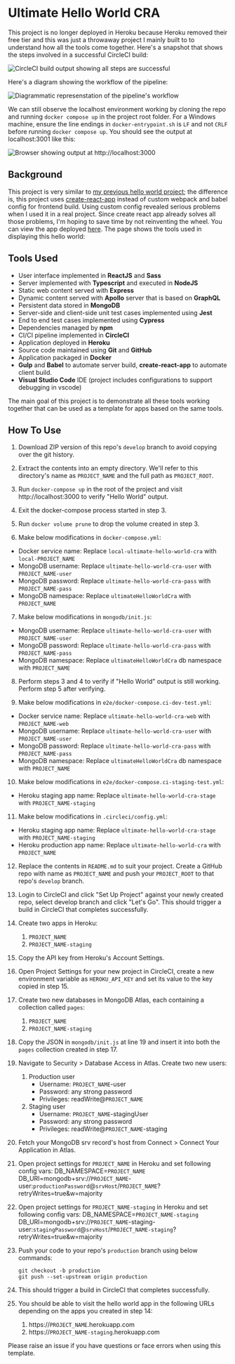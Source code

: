 # Ultimate Hello World CRA

This project is no longer deployed in Heroku because Heroku removed their free tier and this was just a throwaway project I mainly built to to understand how all the tools come together. Here's a snapshot that shows the steps involved in a successful CircleCI build:

![CircleCI build output showing all steps are successful](docs/circleci-build-log.jpg?raw=true)

Here's a diagram showing the workflow of the pipeline:

![Diagrammatic represenstation of the pipeline's workflow](docs/pipeline-diagram.png?raw=true)

We can still observe the localhost environment working by cloning the repo and running `docker compose up` in the project root folder. For a Windows machine, ensure the line endings in `docker-entrypoint.sh` is `LF` and not `CRLF` before running `docker compose up`. You should see the output at localhost:3001 like this:

![Browser showing output at http://localhost:3000](docs/localhost-output.png?raw=true)

## Background
This project is very similar to [my previous hello world project][1]; the difference is, this project uses [create-react-app][2] instead of custom webpack and babel config for frontend build. Using custom config revealed serious problems when I used it in a real project. Since create react app already solves all those problems, I'm hoping to save time by not reinventing the wheel. You can view the app deployed [here][3]. The page shows the tools used in displaying this hello world:

## Tools Used

* User interface implemented in **ReactJS** and **Sass**
* Server implemented with **Typescript** and executed in **NodeJS**
* Static web content served with **Express**
* Dynamic content served with **Apollo** server that is based on **GraphQL**
* Persistent data stored in **MongoDB**
* Server-side and client-side unit test cases implemented using **Jest**
* End to end test cases implemented using **Cypress**
* Dependencies managed by **npm**
* CI/CI pipeline implemented in **CircleCI**
* Application deployed in **Heroku**
* Source code maintained using **Git** and **GitHub**
* Application packaged in **Docker**
* **Gulp** and **Babel** to automate server build, **create-react-app** to automate client build.
* **Visual Studio Code** IDE (project includes configurations to support debugging in vscode)

The main goal of this project is to demonstrate all these tools working together that can be used as a template for apps based on the same tools.

## How To Use
1) Download ZIP version of this repo's `develop` branch to avoid copying over the git history.
2) Extract the contents into an empty directory. We'll refer to this directory's name as `PROJECT_NAME` and the full path as `PROJECT_ROOT`.
3) Run `docker-compose up` in the root of the project and visit http://localhost:3000 to verify "Hello World" output.
4) Exit the docker-compose process started in step 3.
5) Run `docker volume prune` to drop the volume created in step 3.

6) Make below modifications in `docker-compose.yml`:
* Docker service name: Replace `local-ultimate-hello-world-cra` with `local-PROJECT_NAME`
* MongoDB username: Replace `ultimate-hello-world-cra-user` with `PROJECT_NAME-user`
* MongoDB password: Replace `ultimate-hello-world-cra-pass` with `PROJECT_NAME-pass`
* MongoDB namespace: Replace `ultimateHelloWorldCra` with `PROJECT_NAME`

7) Make below modifications in `mongodb/init.js`:
* MongoDB username: Replace `ultimate-hello-world-cra-user` with `PROJECT_NAME-user`
* MongoDB password: Replace `ultimate-hello-world-cra-pass` with `PROJECT_NAME-pass`
* MongoDB namespace: Replace `ultimateHelloWorldCra` db namespace with `PROJECT_NAME`

8) Perform steps 3 and 4 to verify if "Hello World" output is still working. Perform step 5 after verifying.

9) Make below modifications in `e2e/docker-compose.ci-dev-test.yml`:
* Docker service name: Replace `ultimate-hello-world-cra-web` with `PROJECT_NAME-web`
* MongoDB username: Replace `ultimate-hello-world-cra-user` with `PROJECT_NAME-user`
* MongoDB password: Replace `ultimate-hello-world-cra-pass` with `PROJECT_NAME-pass`
* MongoDB namespace: Replace `ultimateHelloWorldCra` db namespace with `PROJECT_NAME`

10) Make below modifications in `e2e/docker-compose.ci-staging-test.yml`:
* Heroku staging app name: Replace `ultimate-hello-world-cra-stage` with `PROJECT_NAME-staging`

11) Make below modifications in `.circleci/config.yml`:
* Heroku staging app name: Replace `ultimate-hello-world-cra-stage` with `PROJECT_NAME-staging`
* Heroku production app name: Replace `ultimate-hello-world-cra` with `PROJECT_NAME`

12) Replace the contents in `README.md` to suit your project. Create a GitHub repo with name as `PROJECT_NAME` and push your `PROJECT_ROOT` to that repo's `develop` branch.

13) Login to CircleCI and click "Set Up Project" against your newly created repo, select develop branch and click "Let's Go". This should trigger a build in CircleCI that completes successfully.

14) Create two apps in Heroku:
    1) `PROJECT_NAME`
    2) `PROJECT_NAME-staging`

15) Copy the API key from Heroku's Account Settings.

16) Open Project Settings for your new project in CircleCI, create a new environment variable as `HEROKU_API_KEY` and set its value to the key copied in step 15.

17) Create two new databases in MongoDB Atlas, each containing a collection called `pages`:
    1) `PROJECT_NAME`
    2) `PROJECT_NAME-staging`

18) Copy the JSON in `mongodb/init.js` at line 19 and insert it into both the `pages` collection created in step 17.

19) Navigate to Security > Database Access in Atlas. Create two new users:
    1) Production user
        * Username: `PROJECT_NAME`-user
        * Password: any strong password
        * Privileges: readWrite@`PROJECT_NAME`
    2) Staging user
        * Username: `PROJECT_NAME`-stagingUser
        * Password: any strong password
        * Privileges: readWrite@`PROJECT_NAME`-staging

21) Fetch your MongoDB srv record's host from Connect > Connect Your Application in Atlas.

20) Open project settings for `PROJECT_NAME` in Heroku and set following config vars:
    DB_NAMESPACE=`PROJECT_NAME`
    DB_URI=mongodb+srv://`PROJECT_NAME`-user:`productionPassword`@`srvHost`/`PROJECT_NAME`?retryWrites=true&w=majority

21) Open project settings for `PROJECT_NAME-staging` in Heroku and set following config vars:
    DB_NAMESPACE=`PROJECT_NAME-staging`
    DB_URI=mongodb+srv://`PROJECT_NAME`-staging-user:`stagingPassword`@`srvHost`/`PROJECT_NAME-staging`?retryWrites=true&w=majority

22) Push your code to your repo's `production` branch using below commands:

        git checkout -b production
        git push --set-upstream origin production

23) This should trigger a build in CircleCI that completes successfully.

24) You should be able to visit the hello world app in the following URLs depending on the apps you created in step 14:

    1) https://`PROJECT_NAME`.herokuapp.com
    2) https://`PROJECT_NAME-staging`.herokuapp.com

Please raise an issue if you have questions or face errors when using this template.

[1]: https://github.com/andrewnessinjim/ultimate-hello-world
[2]: https://create-react-app.dev/
[3]: https://ultimate-hello-world-cra.herokuapp.com/
